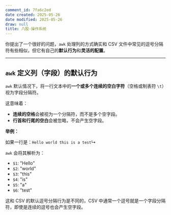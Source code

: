 ```yaml
---
comment_id: 7fa6c2ed
date created: 2025-05-26
date modified: 2025-05-26
draw: null
title: 八股-操作系统
---
```

你提出了一个很好的问题，`awk` 处理列的方式确实和 CSV 文件中常见的逗号分隔符有些相似，但它有自己的**默认行为**和**灵活的配置**。

---

## `awk` 定义列（字段）的默认行为

`awk` 默认情况下，将一行文本中的**一个或多个连续的空白字符**（空格或制表符 `\t`）视为字段分隔符。

这意味着：

- **连续的空格**会被视为一个分隔符，而不是多个空字段。
- **行首和行尾的空白**会被忽略，不会产生空字段。

**举例：**

如果一行是：`Hello world this is a test`↳

`awk` 会将其解析为：

- `$1`: "Hello"
- `$2`: "world"
- `$3`: "this"
- `$4`: "is"
- `$5`: "a"
- `$6`: "test"

这和 CSV 的默认逗号分隔行为是不同的，CSV 中通常一个逗号就是一个字段分隔符，即使是连续的逗号也会产生空字段。

